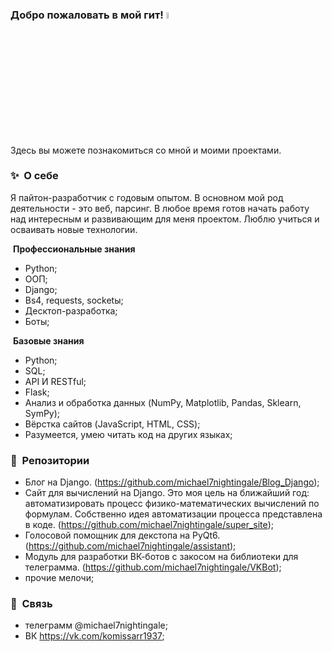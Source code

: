 

### Добро пожаловать в мой гит! <a href="https://www.gautamkrishnar.com/"><img src="https://media.giphy.com/media/hvRJCLFzcasrR4ia7z/giphy.gif" width="5%"></a>

Здесь вы можете познакомиться со мной и моими проектами.


### ✨&nbsp; О себе

Я пайтон-разработчик с годовым опытом. В основном мой род деятельности - это веб, парсинг. В любое время готов начать работу над интересным и развивающим для меня проектом. Люблю учиться и осваивать новые технологии.

&nbsp;**Профессиональные знания**
 - Python;
 - ООП;
 - Django;
 - Bs4, requests, socketы;
 - Десктоп-разработка;
 - Боты;
 
&nbsp;**Базовые знания**
 - Python;
 - SQL;
 - API И RESTful;
 - Flask;
 - Анализ и обработка данных (NumPy, Matplotlib, Pandas, Sklearn, SymPy);
 - Вёрстка сайтов (JavaScript, HTML, CSS);
 - Разумеется, умею читать код на других языках;


### 📕 &nbsp;**Репозитории**
 - Блог на Django. (https://github.com/michael7nightingale/Blog_Django);
 - Cайт для вычислений на Django. Это моя цель на ближайший год: автоматизировать процесс физико-математических вычислений по формулам. Собственно идея автоматизации процесса представлена в коде. (https://github.com/michael7nightingale/super_site);
 - Голосовой помощник для декстопа на PyQt6. (https://github.com/michael7nightingale/assistant);
 - Модуль для разработки ВК-ботов с закосом на библиотеки для телеграмма. (https://github.com/michael7nightingale/VKBot);
 - прочие мелочи;


### 🔗 &nbsp;**Связь**
- телеграмм @michael7nightingale;
- ВК https://vk.com/komissarr1937;

